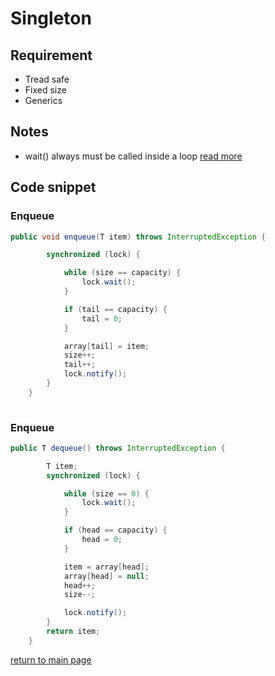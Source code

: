 # Singleton

## Requirement 

* Tread safe 
* Fixed size
* Generics
 

## Notes 

* wait() always must be called inside a loop [read more](https://stackoverflow.com/questions/1038007/why-should-wait-always-be-called-inside-a-loop)


## Code snippet 

### Enqueue

```java
public void enqueue(T item) throws InterruptedException {

        synchronized (lock) {

            while (size == capacity) {
                lock.wait();
            }

            if (tail == capacity) {
                tail = 0;
            }

            array[tail] = item;
            size++;
            tail++;
            lock.notify();
        }
    }
   
``` 

### Enqueue

```java
public T dequeue() throws InterruptedException {

        T item;
        synchronized (lock) {

            while (size == 0) {
                lock.wait();
            }

            if (head == capacity) {
                head = 0;
            }

            item = array[head];
            array[head] = null;
            head++;
            size--;

            lock.notify();
        }
        return item;
    }
```

[return to main page](../../../../../../README.md)
